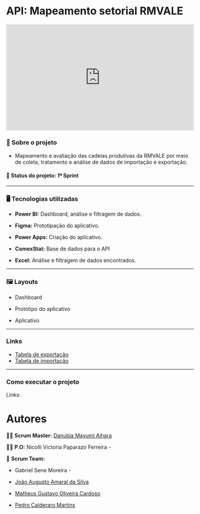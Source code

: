 # API: Mapeamento setorial RMVALE

<div style="width: 100%;"><div style="position: relative; padding-bottom: 56.25%; padding-top: 0; height: 0;"><iframe title="BASIC INTERACTIVE IMAGE" frameborder="0" width="1200px" height="675px" style="position: absolute; top: 0; left: 0; width: 100%; height: 100%;" src="https://view.genial.ly/642993d0ed6fee001116744f" type="text/html" allowscriptaccess="always" allowfullscreen="true" scrolling="yes" allownetworking="all"></iframe> </div> </div>

### :mag_right: Sobre o projeto
- Mapeamento e avaliação das cadeias produtivas da RMVALE por meio de coleta, tratamento e análise de dados de importação e exportação.

#### :memo: Status do projeto: 1ª Sprint
----------------------------------------------------

### :desktop_computer: Tecnologias utilizadas
- **Power BI:** Dashboard, análise e filtragem de dados.

- **Figma:** Prototipação do aplicativo.

- **Power Apps:** Criação do aplicativo.

- **ComexStat:** Base de dados para o API

- **Excel:** Análise e filtragem de dados encontrados.

----------------------------------------------

### :framed_picture: Layouts
- Dashboard

- Protótipo do aplicativo

- Aplicativo

--------------------------------------

### Links
- [Tabela de exportação](http://comexstat.mdic.gov.br/pt/municipio/79521)
- [Tabela de importação](http://comexstat.mdic.gov.br/pt/municipio/79520)

----------------------------------------

### Como executar o projeto
Links:



# Autores
:woman_student: **Scrum Master:** [Danubia Mayumi Aihara](https://www.linkedin.com/in/danubia-mayumi-aihara-74332326b/)

:woman_student: **P.O:** Nicolli Victoria Paparazo Ferreira -

:busts_in_silhouette:	**Scrum Team:**
- Gabriel Sene Moreira -  

- [João Augusto Amaral da Silva](https://www.linkedin.com/in/jo%C3%A3o-augusto-4114b0214)

- [Matheus Gustavo Oliveira Cardoso](https://www.linkedin.com/in/theuscards)

- [Pedro Calderaro Martins](https://www.linkedin.com/in/pedro-calderaro-175462262/)
